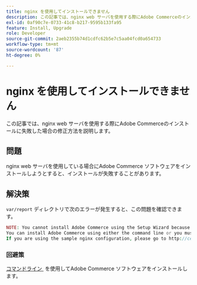 ```yaml
---
title: nginx を使用してインストールできません
description: この記事では、nginx web サーバを使用する際にAdobe Commerceのインストールに失敗した場合の修正方法を説明します。
exl-id: 0af90c7e-0733-41c8-b217-9595b133fa95
feature: Install, Upgrade
role: Developer
source-git-commit: 2aeb2355b74d1cdfc62b5e7c5aa04fcd0a654733
workflow-type: tm+mt
source-wordcount: '87'
ht-degree: 0%

---
```


# nginx を使用してインストールできません

この記事では、nginx web サーバを使用する際にAdobe Commerceのインストールに失敗した場合の修正方法を説明します。

## 問題

nginx web サーバを使用している場合にAdobe Commerce ソフトウェアをインストールしようとすると、インストールが失敗することがあります。

## 解決策

`var/report` ディレクトリで次のエラーが発生すると、この問題を確認できます。

```php
NOTE: You cannot install Adobe Commerce using the Setup Wizard because the Adobe Commerce setup directory cannot be accessed.
You can install Adobe Commerce using either the command line or you must restore access to the following directory: /var/www/html/setup
If you are using the sample nginx configuration, please go to http://ce.mtf03.bcn.magento.com/setup/";i:1;s:641:"#0 /var/www/html/lib/internal/Magento/Framework/App/Http.php(213): Magento\Framework\App\Http->redirectToSetup(Object(Magento\Framework\App\Bootstrap), Object(Exception))
```

### 回避策

[&#x200B; コマンドライン &#x200B;](https://experienceleague.adobe.com/ja/docs/commerce-operations/installation-guide/advanced) を使用してAdobe Commerce ソフトウェアをインストールします。
